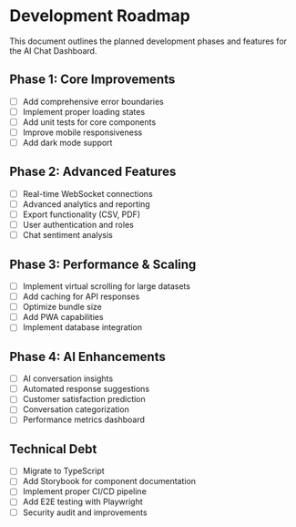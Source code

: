 # Development Roadmap

This document outlines the planned development phases and features for the AI Chat Dashboard.

## Phase 1: Core Improvements
- [ ] Add comprehensive error boundaries
- [ ] Implement proper loading states
- [ ] Add unit tests for core components
- [ ] Improve mobile responsiveness
- [ ] Add dark mode support

## Phase 2: Advanced Features
- [ ] Real-time WebSocket connections
- [ ] Advanced analytics and reporting
- [ ] Export functionality (CSV, PDF)
- [ ] User authentication and roles
- [ ] Chat sentiment analysis

## Phase 3: Performance & Scaling
- [ ] Implement virtual scrolling for large datasets
- [ ] Add caching for API responses
- [ ] Optimize bundle size
- [ ] Add PWA capabilities
- [ ] Implement database integration

## Phase 4: AI Enhancements
- [ ] AI conversation insights
- [ ] Automated response suggestions
- [ ] Customer satisfaction prediction
- [ ] Conversation categorization
- [ ] Performance metrics dashboard

## Technical Debt
- [ ] Migrate to TypeScript
- [ ] Add Storybook for component documentation
- [ ] Implement proper CI/CD pipeline
- [ ] Add E2E testing with Playwright
- [ ] Security audit and improvements